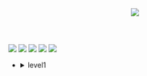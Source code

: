 <header>
  <a href="https://programmers.co.kr/learn/challenges" title="Go programmers">
  <img src="https://capsule-render.vercel.app/api?type=Rounded&color=timeGradient&height=300&section=header&text=Algorithm%20Study&animation=twinkling&fontSize=90&desc=Programmers&fontColor=ffffff&descAlignY=70&descAlign=82" />
  </a>
</header>

<div align="left">
  <img src="https://img.shields.io/github/milestones/open/YunWonYong/Programmers?style=for-the-badge&link=https://github.com/YunWonYong/Programmers/milestones">
  <img src="https://img.shields.io/github/issues-pr/YunWonYong/Programmers?color=green&style=for-the-badge&link=">
  <img src="https://img.shields.io/github/issues-pr-closed/YunWonYong/Programmers?color=red&style=for-the-badge&link=">
  <img src="https://img.shields.io/github/issues/YunWonYong/Programmers?color=green&style=for-the-badge&link=">
  <img src="https://img.shields.io/github/issues-closed/YunWonYong/Programmers?color=red&style=for-the-badge&link=">
</div>

<ul>
  <li>
    <details>
      <summary>
        level1
      </summary>
      <div>
        
        <a href="https://github.com/YunWonYong/Programmers/tree/ywy" title="ywy branch">ywy</a>&nbsp;
        <a href="https://github.com/YunWonYong/Programmers/tree/andy" title="andy branch">andy</a>&nbsp;
        <a href="https://github.com/YunWonYong/Programmers/tree/nattybear" title="nattybear branch">nattybear</a>&nbsp;
      </div>
    </details> 
  </li>
</ul>

